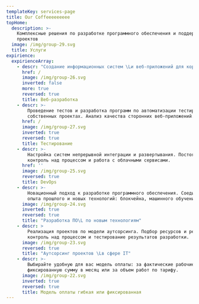 ```yaml
---
templateKey: services-page
title: Our Coffeeeeeeeee
topHome:
  description: >-
    Комплексные решения по разработке программного обеспечения и поддержке
    проектов
  image: /img/group-29.svg
  title: Услуги
expirience:
  expirienceArray:
    - descr: "Создание информационных систем \Lи веб-приложений для корпоративных клиентов, стартап-компаний и разработчиков мобильных приложений."
      href: /
      image: /img/group-26.svg
      inverted: false
      more: true
      reversed: true
      title: Веб-разработка
    - descr: >-
        Проведение тестов и разработка программ по автоматизации тестирования на
        собственных проектах. Анализ качества сторонних веб-приложений.
      href: /
      image: /img/group-27.svg
      inverted: true
      reversed: true
      title: Тестирование
    - descr: >-
        Настройка систем непрерывной интеграции и развертывания. Постоянный
        контроль над процессом и работа с облачными сервисами.
      href: ''
      image: /img/group-25.svg
      reversed: true
      title: DevOps
    - descr: >-
        Новационный подход к разработке программного обеспечения. Соединение
        опыта прошлого и новых технологий: блокчейна, машинного обучения.
      image: /img/group-24.svg
      inverted: true
      reversed: true
      title: "Разработка ПО\L по новым технологиям"
    - descr: >
        Реализация проектов по модели аутсорсинга. Подбор ресурсов и решений,
        контроль над процессом и тестирование результатов разработки.
      image: /img/group-23.svg
      reversed: true
      title: "Аутсорсинг проектов \Lв сфере IT"
    - descr: >-
        Выбирайте удобную для вас модель оплаты: за фактические рабочие часы,
        фиксированную сумму в месяц или за объем работ по тарифу.
      image: /img/group-22.svg
      inverted: true
      reversed: true
      title: Модель оплаты гибкая или фиксированная
---
```



